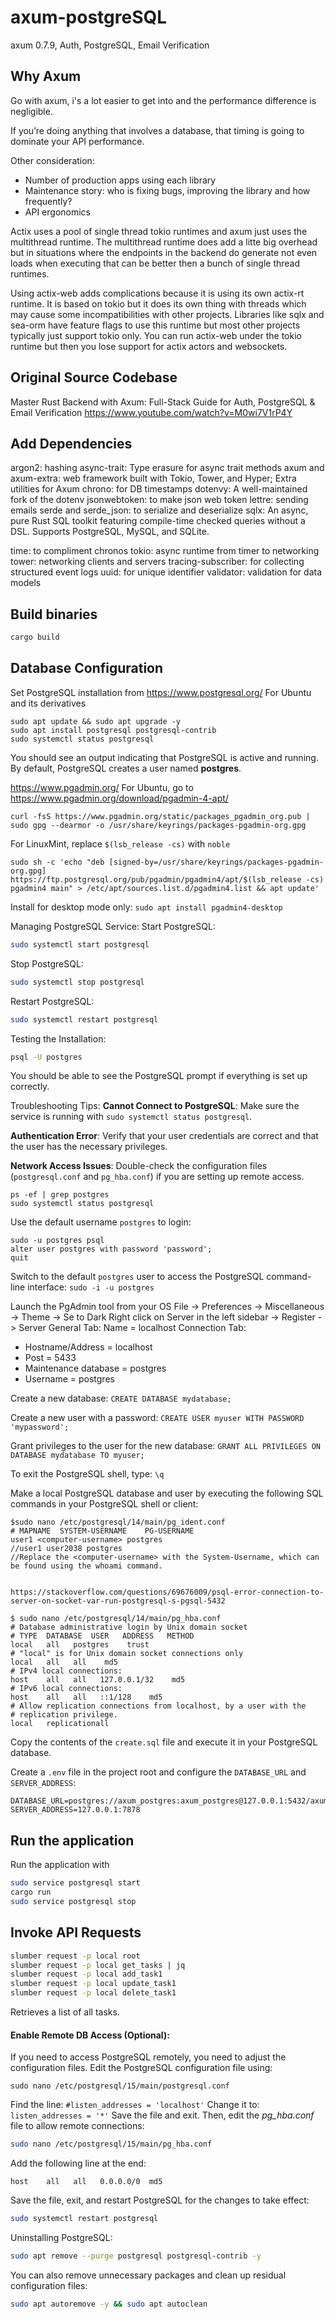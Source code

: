 # axum-postgreSQL
axum 0.7.9, Auth, PostgreSQL, Email Verification

## Why Axum
Go with axum, i's a lot easier to get into and the performance difference is negligible.

If you’re doing anything that involves a database, that timing is going to dominate your API performance.

Other consideration:
- Number of production apps using each library
- Maintenance story: who is fixing bugs, improving the library and how frequently?
- API ergonomics

Actix uses a pool of single thread tokio runtimes and axum just uses the multithread runtime. The multithread runtime does add a litte big overhead but in situations where the endpoints in the backend do generate not even loads when executing that can be better then a bunch of single thread runtimes. 

Using actix-web adds complications because it is using its own actix-rt runtime. It is based on tokio but it does its own thing with threads which may cause some incompatibilities with other projects. Libraries like sqlx and sea-orm have feature flags to use this runtime but most other projects typically just support tokio only. You can run actix-web under the tokio runtime but then you lose support for actix actors and websockets.

## Original Source Codebase
Master Rust Backend with Axum: Full-Stack Guide for Auth, PostgreSQL & Email Verification https://www.youtube.com/watch?v=M0wi7V1rP4Y

## Add Dependencies
argon2: hashing
async-trait: Type erasure for async trait methods 
axum and axum-extra: web framework built with Tokio, Tower, and Hyper; Extra utilities for Axum
chrono: for DB timestamps
dotenvy: A well-maintained fork of the dotenv
jsonwebtoken: to make json web token
lettre: sending emails
serde and serde_json: to serialize and deserialize
sqlx: An async, pure Rust SQL toolkit featuring compile-time checked queries without a DSL. Supports PostgreSQL, MySQL, and SQLite.

time: to compliment chronos
tokio: async runtime from timer to networking
tower: networking clients and servers
tracing-subscriber: for collecting structured event logs
uuid: for unique identifier
validator: validation for data models


## Build binaries
   
```bash
cargo build
```

## Database Configuration
Set PostgreSQL installation from https://www.postgresql.org/
For Ubuntu and its derivatives
```
sudo apt update && sudo apt upgrade -y
sudo apt install postgresql postgresql-contrib
sudo systemctl status postgresql
```
You should see an output indicating that PostgreSQL is active and running.
By default, PostgreSQL creates a user named **postgres**. 

https://www.pgadmin.org/
For Ubuntu, go to https://www.pgadmin.org/download/pgadmin-4-apt/
```
curl -fsS https://www.pgadmin.org/static/packages_pgadmin_org.pub | sudo gpg --dearmor -o /usr/share/keyrings/packages-pgadmin-org.gpg
```
For LinuxMint, replace `$(lsb_release -cs)` with `noble`
```
sudo sh -c 'echo "deb [signed-by=/usr/share/keyrings/packages-pgadmin-org.gpg] https://ftp.postgresql.org/pub/pgadmin/pgadmin4/apt/$(lsb_release -cs) pgadmin4 main" > /etc/apt/sources.list.d/pgadmin4.list && apt update'
```

Install for desktop mode only:
`sudo apt install pgadmin4-desktop`

Managing PostgreSQL Service:
Start PostgreSQL:
```bash
sudo systemctl start postgresql
```
Stop PostgreSQL:
```bash
sudo systemctl stop postgresql
```
Restart PostgreSQL:
```bash
sudo systemctl restart postgresql
```


Testing the Installation:
```bash
psql -U postgres
```
You should be able to see the PostgreSQL prompt if everything is set up correctly.

Troubleshooting Tips:
**Cannot Connect to PostgreSQL**: Make sure the service is running with `sudo systemctl status postgresql`.

**Authentication Error**: Verify that your user credentials are correct and that the user has the necessary privileges.

**Network Access Issues**: Double-check the configuration files (`postgresql.conf` and `pg_hba.conf`) if you are setting up remote access.

```
ps -ef | grep postgres
sudo systemctl status postgresql
```
Use the default username `postgres` to login:
```
sudo -u postgres psql
alter user postgres with password 'password';
quit
```

Switch to the default `postgres` user to access the PostgreSQL command-line interface:
`sudo -i -u postgres`

Launch the PgAdmin tool from your OS
File -> Preferences -> Miscellaneous -> Theme -> Se to Dark
Right click on Server in the left sidebar -> Register -> Server
General Tab: Name = localhost
Connection Tab:
- Hostname/Address = localhost
- Post = 5433
- Maintenance database = postgres
- Username = postgres


Create a new database:
`CREATE DATABASE mydatabase;`

Create a new user with a password:
`CREATE USER myuser WITH PASSWORD 'mypassword';`

Grant privileges to the user for the new database:
`GRANT ALL PRIVILEGES ON DATABASE mydatabase TO myuser;`

To exit the PostgreSQL shell, type:
` \q `


Make a local PostgreSQL database and user by executing the following SQL commands in your PostgreSQL shell or client:

```
$sudo nano /etc/postgresql/14/main/pg_ident.conf
# MAPNAME  SYSTEM-USERNAME    PG-USERNAME
user1 <computer-username> postgres
//user1 user2038 postgres
//Replace the <computer-username> with the System-Username, which can be found using the whoami command.


https://stackoverflow.com/questions/69676009/psql-error-connection-to-server-on-socket-var-run-postgresql-s-pgsql-5432

$ sudo nano /etc/postgresql/14/main/pg_hba.conf
# Database administrative login by Unix domain socket
# TYPE  DATABASE  USER   ADDRESS   METHOD
local   all   postgres    trust
# "local" is for Unix domain socket connections only
local   all   all    md5
# IPv4 local connections:
host    all   all   127.0.0.1/32    md5
# IPv6 local connections:
host    all   all   ::1/128    md5
# Allow replication connections from localhost, by a user with the
# replication privilege.
local   replicationall   

```

Copy the contents of the `create.sql` file and execute it in your PostgreSQL database.

Create a `.env` file in the project root and configure the `DATABASE_URL` and `SERVER_ADDRESS`:

```env
DATABASE_URL=postgres://axum_postgres:axum_postgres@127.0.0.1:5432/axum_postgres
SERVER_ADDRESS=127.0.0.1:7878
```

## Run the application
Run the application with
```bash
sudo service postgresql start
cargo run
sudo service postgresql stop
```

## Invoke API Requests
```bash
slumber request -p local root
slumber request -p local get_tasks | jq
slumber request -p local add_task1
slumber request -p local update_task1
slumber request -p local delete_task1
```
Retrieves a list of all tasks.


#### **Enable Remote DB Access (Optional)**:

If you need to access PostgreSQL remotely, you need to adjust the configuration files.
Edit the PostgreSQL configuration file using:
```
sudo nano /etc/postgresql/15/main/postgresql.conf
```
Find the line:
`#listen_addresses = 'localhost'`
Change it to:
`listen_addresses = '*'`
Save the file and exit. Then, edit the *pg_hba.conf* file to allow remote connections:

```bash
sudo nano /etc/postgresql/15/main/pg_hba.conf
```
Add the following line at the end:
```
host    all   all   0.0.0.0/0  md5
```
Save the file, exit, and restart PostgreSQL for the changes to take effect:

```bash
sudo systemctl restart postgresql
```

Uninstalling PostgreSQL:
```bash
sudo apt remove --purge postgresql postgresql-contrib -y
```
You can also remove unnecessary packages and clean up residual configuration files:
```bash
sudo apt autoremove -y && sudo apt autoclean
```